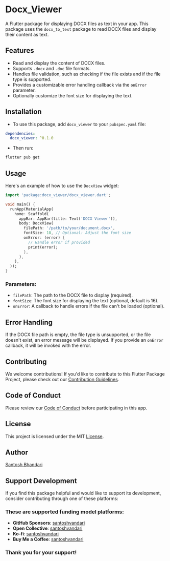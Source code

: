 
# Docx_Viewer

A Flutter package for displaying DOCX files as text in your app. This package uses the `docx_to_text` package to read DOCX files and display their content as text.

## Features

- Read and display the content of DOCX files.
- Supports `.docx` and `.doc` file formats.
- Handles file validation, such as checking if the file exists and if the file type is supported.
- Provides a customizable error handling callback via the `onError` parameter.
- Optionally customize the font size for displaying the text.

## Installation

- To use this package, add `docx_viewer` to your `pubspec.yaml` file:
```yaml
dependencies:
  docx_viewer: ^0.1.0
```
- Then run:
```bash
flutter pub get
```

## Usage

Here's an example of how to use the `DocxView` widget:

```dart
import 'package:docx_viewer/docx_viewer.dart';

void main() {
  runApp(MaterialApp(
    home: Scaffold(
      appBar: AppBar(title: Text('DOCX Viewer')),
      body: DocxView(
        filePath: '/path/to/your/document.docx',
        fontSize: 18, // Optional: Adjust the font size
        onError: (error) {
          // Handle error if provided
          print(error);
        },
      ),
    ),
  ));
}
```

### Parameters:
- `filePath`: The path to the DOCX file to display (required).
- `fontSize`: The font size for displaying the text (optional, default is 16).
- `onError`: A callback to handle errors if the file can't be loaded (optional).

## Error Handling

If the DOCX file path is empty, the file type is unsupported, or the file doesn't exist, an error message will be displayed. If you provide an `onError` callback, it will be invoked with the error.

## Contributing
We welcome contributions! If you'd like to contribute to this Flutter Package Project, please check out our [Contribution Guidelines](Contribution.md).

## Code of Conduct
Please review our [Code of Conduct](CodeOfConduct.md) before participating in this app.

## License
This project is licensed under the MIT [License](LICENSE).


## Author

[Santosh Bhandari](mailto:info@bhandari-santosh.com.np)

## Support Development

If you find this package helpful and would like to support its development, consider contributing through one of these platforms:

### These are supported funding model platforms:

- **GitHub Sponsors**: [santoshvandari](https://github.com/sponsors/santoshvandari)
- **Open Collective**: [santoshvandari](https://opencollective.com/santoshvandari)
- **Ko-fi**: [santoshvandari](https://ko-fi.com/santoshvandari)
- **Buy Me a Coffee**: [santoshvandari](https://www.buymeacoffee.com/santoshvandari)


### Thank you for your support!


